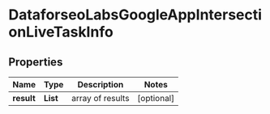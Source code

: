 # DataforseoLabsGoogleAppIntersectionLiveTaskInfo


## Properties

| Name | Type | Description | Notes |
|------------ | ------------- | ------------- | -------------|
**result** | **List<DataforseoLabsGoogleAppIntersectionLiveResultInfo>** | array of results |[optional]|